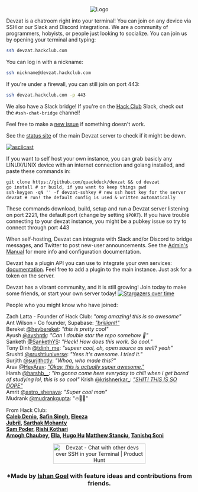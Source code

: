 <div align="center">
  <img src="https://github.com/CaenJones/Devzat-readme-update/blob/main/src/Welcome%20To%20@(4).png?raw=true" alt="Logo">
</div>

Devzat is a chatroom right into your terminal! You can join on any device via SSH or our Slack and Discord integrations. We are a community of programmers, hobyists, or people just looking to socialize. You can join us by opening your terminal and typing:

```sh
ssh devzat.hackclub.com
```

You can log in with a nickname:
```sh
ssh nickname@devzat.hackclub.com
```

If you're under a firewall, you can still join on port 443:
```sh
ssh devzat.hackclub.com -p 443
```
We also have a Slack bridge! If you're on the [Hack Club](https://hackclub.com) Slack, check out the `#ssh-chat-bridge` channel!

Feel free to make a [new issue](https://github.com/quackduck/devzat/issues) if something doesn't work.

See the [status site](https://stats.uptimerobot.com/kxMQqfYk4y) of the main Devzat server to check if it might be down.

[![asciicast](https://asciinema.org/a/477083.svg)](https://asciinema.org/a/477083?speed=3)

If you want to self host your own instance, you can grab basicly any LINUX/UNIX device with an internet connection and golang installed, and paste these commands in:
```shell
git clone https://github.com/quackduck/devzat && cd devzat
go install # or build, if you want to keep things pwd
ssh-keygen -qN '' -f devzat-sshkey # new ssh host key for the server
devzat # run! the default config is used & written automatically
```
These commands download, build, setup and run a Devzat server listening on port 2221, the default port (change by setting `$PORT`).
If you have trouble connecting to your devzat instance, you might be a pubkey issue so try to connect through port 443

When self-hosting, Devzat can integrate with Slack and/or Discord to bridge messages, and Twitter to post new-user announcements. 
See the [Admin's Manual](Admin's%20Manual.md) for more info and configuration documentation.

Devzat has a plugin API you can use to integrate your own services: [documentation](plugin/README.md). Feel free to add a plugin to the main instance. Just ask for a token on the server.

Devzat has a vibrant community, and it is still growing! Join today to make some friends, or start your own server today!
[![Stargazers over time](https://starchart.cc/quackduck/devzat.svg)](https://starchart.cc/quackduck/devzat)


People who you might know who have joined:

Zach Latta - Founder of Hack Club: _"omg amazing! this is so awesome"_  
Ant Wilson - Co founder, Supabase: [_"brilliant!"_](https://twitter.com/AntWilson/status/1396444302721445889)  
Bereket [@heybereket](https://twitter.com/heybereket): _"this is pretty cool"_  
Ayush [@ayshptk](https://twitter.com/ayshptk): _"Can I double star the repo somehow :pleading_face:"_  
Sanketh [@SankethYS](https://twitter.com/SankethYS): _"Heck! How does this work. So cool."_  
Tony Dinh [@tdinh_me](https://twitter.com/tdinh_me): _"supeer cool, oh, open source as well? yeah"_  
Srushti [@srushtiuniverse](https://twitter.com/srushtiuniverse): _"Yess it's awesome. I tried it."_  
Surjith [@surjithctly](https://twitter.com/surjithctly): _"Whoa, who made this?"_  
Arav [@HeyArav](https://twitter.com/HeyArav): [_"Okay, this is actually super awesome."_](https://twitter.com/tregsthedev/status/1384180393893498880)  
Harsh [@harshb__](https://twitter.com/harshb__): _"im gonna come here everyday to chill when i get bored of studying lol, this is so cool"_
Krish [@krishnerkar_](https://twitter.com/krishnerkar_):  [_"SHIT! THIS IS SO DOPE"_](https://twitter.com/krishnerkar_/status/1384173042616573960)  
Amrit [@astro_shenava](https://twitter.com/astro_shenava): _"Super cool man"_  
Mudrank [@mudrankgupta](https://twitter.com/mudrankgupta): "🔥🚀🚀"

From Hack Club:  
**[Caleb Denio](https://calebden.io), [Safin Singh](https://safin.dev), [Eleeza](https://github.com/E-Lee-Za)   
[Jubril](https://github.com/s1ntaxe770r), [Sarthak Mohanty](https://sarthakmohanty.me)    
[Sam Poder](http://sampoder.com), [Rishi Kothari](http://rishi.cx)    
[Amogh Chaubey](https://amogh.sh), [Ella](https://ella.cx/), [Hugo Hu](https://github.com/Hugoyhu)
[Matthew Stanciu](https://matthewstanciu.me/), [Tanishq Soni](https://tanishqsoni.me)**

<div align="center">
<a href="https://www.producthunt.com/posts/devzat?utm_source=badge-top-post-badge&utm_medium=badge&utm_souce=badge-devzat" target="_blank"><img src="https://api.producthunt.com/widgets/embed-image/v1/top-post-badge.svg?post_id=298678&theme=light&period=daily" alt="Devzat - Chat with other devs over SSH in your Terminal | Product Hunt" style="width: 250px; height: 54px;" width="250" height="54" /></a>
  
### *Made by [Ishan Goel](https://twitter.com/usrbinishan/) with feature ideas and contributions from friends.
</div>
